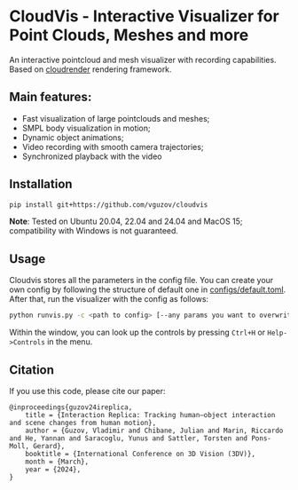 # CloudVis - Interactive Visualizer for Point Clouds, Meshes and more
An interactive pointcloud and mesh visualizer with recording capabilities.
Based on [cloudrender](https://github.com/vguzov/cloudrender) rendering framework.

## Main features:
 - Fast visualization of large pointclouds and meshes;
 - SMPL body visualization in motion;
 - Dynamic object animations;
 - Video recording with smooth camera trajectories;
 - Synchronized playback with the video


## Installation
```bash
pip install git+https://github.com/vguzov/cloudvis
```
**Note**: Tested on Ubuntu 20.04, 22.04 and 24.04 and MacOS 15; compatibility with Windows is not guaranteed.

## Usage
Cloudvis stores all the parameters in the config file. You can create your own config by following the structure of default one in [configs/default.toml](configs/default.toml).
After that, run the visualizer with the config as follows:
```bash
python runvis.py -c <path to config> [--any params you want to overwrite, e.g. --smpl_poses_dir <path>]
```

Within the window, you can look up the controls by pressing `Ctrl+H` or `Help->Controls` in the menu.




## Citation

If you use this code, please cite our paper:

```
@inproceedings{guzov24ireplica,
    title = {Interaction Replica: Tracking human–object interaction and scene changes from human motion},
    author = {Guzov, Vladimir and Chibane, Julian and Marin, Riccardo and He, Yannan and Saracoglu, Yunus and Sattler, Torsten and Pons-Moll, Gerard},
    booktitle = {International Conference on 3D Vision (3DV)},
    month = {March},
    year = {2024},
}
```